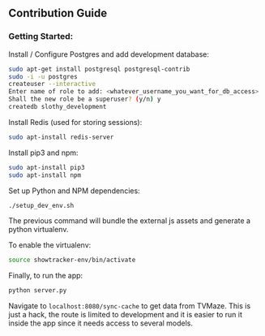 ## Contribution Guide

### Getting Started:

Install / Configure Postgres and add development database:
```bash
sudo apt-get install postgresql postgresql-contrib
sudo -i -u postgres
createuser --interactive 
Enter name of role to add: <whatever_username_you_want_for_db_access>
Shall the new role be a superuser? (y/n) y
createdb slothy_development
```

Install Redis (used for storing sessions):
```bash
sudo apt-install redis-server
```

Install pip3 and npm:
```bash
sudo apt-install pip3
sudo apt-install npm
```

Set up Python and NPM dependencies:
```bash
./setup_dev_env.sh
```

The previous command will bundle the external js assets and generate a python virtualenv.

To enable the virtualenv:
```bash
source showtracker-env/bin/activate
```

Finally, to run the app:
```bash
python server.py
```

Navigate to `localhost:8080/sync-cache` to get data from TVMaze. This is just a hack, the route is limited to development and it is easier to run it inside the app since it needs access to several models.
